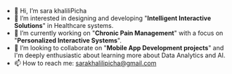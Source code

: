 - 👋 Hi, I’m sara khaliliPicha
- 👀 I’m interested in designing and developing "**Intelligent Interactive Solutions**" in Healthcare systems.
- 🌱 I’m currently working on "**Chronic Pain Management**" with a focus on "**Personalized Interactive Systems**".
- 💞️ I’m looking to collaborate on "**Mobile App Development projects**" and I'm deeply enthusiastic about learning more about Data Analytics and AI.
- 📫 How to reach me: sarakhalilipicha@gmail.com

<!---
sarakhalili/sarakhalili is a ✨ special ✨ repository because its `README.md` (this file) appears on your GitHub profile.
You can click the Preview link to take a look at your changes.
--->
